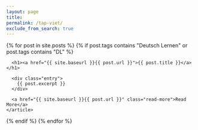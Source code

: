 ```yaml
---
layout: page
title:
permalink: /tap-viet/
exclude_from_search: true
---
```


<div class="posts">
  {% for post in site.posts %}
  {% if post.tags contains "Deutsch Lernen" or post.tags contains "DL" %}
    <article class="post">

      <h1><a href="{{ site.baseurl }}{{ post.url }}">{{ post.title }}</a></h1>

      <div class="entry">
        {{ post.excerpt }}
      </div>

      <a href="{{ site.baseurl }}{{ post.url }}" class="read-more">Read More</a>
    </article>
   {% endif %}
  {% endfor %}
</div>